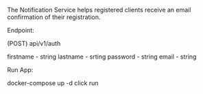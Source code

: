 The Notification Service helps registered clients receive an email confirmation of their registration.

Endpoint:

(POST) api/v1/auth

firstname - string
lastname - srting
password - string
email - string

Run App:

docker-compose up -d
click run
